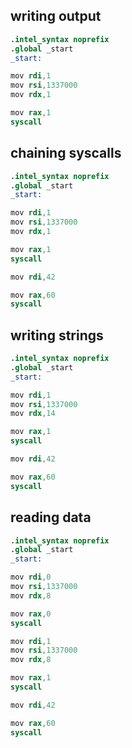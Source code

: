## writing output
```s
.intel_syntax noprefix
.global _start
_start:

mov rdi,1
mov rsi,1337000
mov rdx,1

mov rax,1
syscall

```
## chaining syscalls
```s
.intel_syntax noprefix
.global _start
_start:

mov rdi,1
mov rsi,1337000
mov rdx,1

mov rax,1
syscall

mov rdi,42

mov rax,60
syscall

```
## writing strings
```s
.intel_syntax noprefix
.global _start
_start:

mov rdi,1
mov rsi,1337000
mov rdx,14

mov rax,1
syscall

mov rdi,42

mov rax,60
syscall

```
## reading data
```s
.intel_syntax noprefix
.global _start
_start:

mov rdi,0
mov rsi,1337000
mov rdx,8

mov rax,0
syscall

mov rdi,1
mov rsi,1337000
mov rdx,8

mov rax,1
syscall

mov rdi,42

mov rax,60
syscall

```
